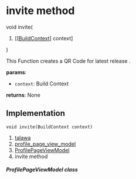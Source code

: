
<div>

# invite method

</div>


void invite(

1.  [[[BuildContext](https://api.flutter.dev/flutter/widgets/BuildContext-class.md)]
    context]

)



This Function creates a QR Code for latest release .

**params**:

-   `context`: Build Context

**returns**: None



## Implementation

``` language-dart
void invite(BuildContext context) 
```







1.  [talawa](../../index.md)
2.  [profile_page_view_model](../../view_model_after_auth_view_models_profile_view_models_profile_page_view_model/)
3.  [ProfilePageViewModel](../../view_model_after_auth_view_models_profile_view_models_profile_page_view_model/ProfilePageViewModel-class.md)
4.  invite method

##### ProfilePageViewModel class







